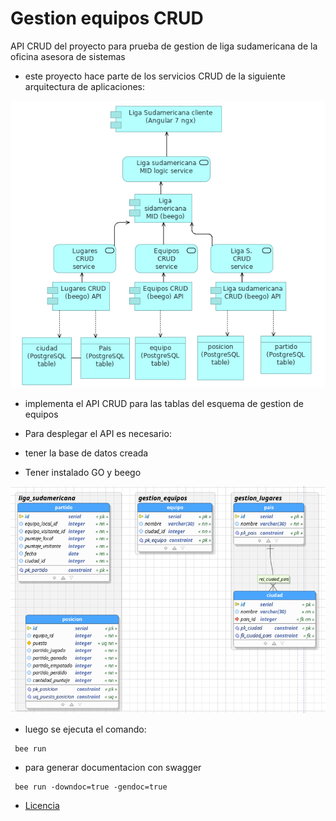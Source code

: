 # Gestion equipos CRUD

API CRUD del proyecto para prueba de gestion de liga sudamericana de la oficina asesora de sistemas

- este proyecto hace parte de los servicios CRUD de la siguiente arquitectura de aplicaciones:

![arquitectura](arquitectura.png)

- implementa el API CRUD para las tablas del esquema de gestion de equipos


- Para desplegar el API es necesario:
- tener la base de datos creada
- Tener instalado GO y beego

![bd](bd.png)


- luego se ejecuta el comando: 

```
 bee run 
```

- para generar documentacion con swagger

```
 bee run -downdoc=true -gendoc=true 
```

- [Licencia](LICENSE)